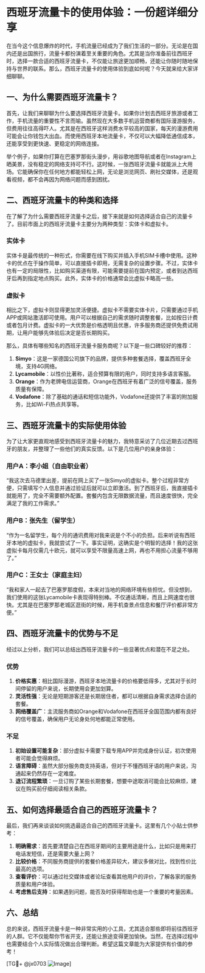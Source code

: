 # 西班牙流量卡的使用体验：一份超详细分享

在当今这个信息爆炸的时代，手机流量已经成为了我们生活的一部分。无论是在国内还是出国旅行，流量卡都扮演着至关重要的角色。尤其是当你准备前往西班牙时，选择一款合适的西班牙流量卡，不仅能让旅途更加顺畅，还能让你随时随地保持与世界的联系。那么，西班牙流量卡的使用体验到底如何呢？今天就来给大家详细聊聊。

## 一、为什么需要西班牙流量卡？

首先，让我们来聊聊为什么要选择西班牙流量卡。如果你计划去西班牙旅游或者工作，手机流量的重要性不言而喻。虽然现在大多数手机运营商都有国际漫游服务，但费用往往高得吓人。尤其是在西班牙这样消费水平较高的国家，每天的漫游费用可能会让你钱包大出血。而使用西班牙本地流量卡，不仅可以大幅降低通信成本，还能享受到更快速、更稳定的网络连接。

举个例子，如果你打算在巴塞罗那街头漫步，用谷歌地图导航或者在Instagram上晒美景，没有稳定的网络支持可不行。这时候，一张西班牙流量卡就能派上大用场。它能确保你在任何地方都能轻松上网，无论是浏览网页、刷社交媒体，还是观看视频，都不会再因为网络问题而感到困扰。

## 二、西班牙流量卡的种类和选择

在了解了为什么需要西班牙流量卡之后，接下来就是如何选择适合自己的流量卡了。目前市面上的西班牙流量卡主要分为两种类型：实体卡和虚拟卡。

### 实体卡

实体卡是最传统的一种形式，你需要在线下购买并插入手机SIM卡槽中使用。这种卡的优点在于操作简单，可以直接插卡即用，无需复杂的设置步骤。不过，实体卡也有一定的局限性，比如购买渠道有限，可能需要提前在国内预定，或者到达西班牙后再到指定地点购买。此外，实体卡的价格通常会比虚拟卡略高一些。

### 虚拟卡

相比之下，虚拟卡则显得更加灵活便捷。虚拟卡不需要实体卡片，只需要通过手机APP或网站激活即可使用。用户可以根据自己的需求随时调整套餐，比如按日计费或者包月计费。虚拟卡的一大优势是价格透明且优惠，许多服务商还提供免费试用期，让用户能够先体验后决定是否长期购买。

那么，具体有哪些知名的西班牙流量卡服务商呢？以下是一些口碑较好的推荐：

1. **Simyo**：这是一家德国公司旗下的品牌，提供多种套餐选择，覆盖西班牙全境，支持4G网络。
2. **Lycamobile**：以性价比著称，适合预算有限的用户，同时支持多语言客服。
3. **Orange**：作为老牌电信运营商，Orange在西班牙有着广泛的信号覆盖，服务质量有保障。
4. **Vodafone**：除了基础的通话和短信功能外，Vodafone还提供了丰富的附加服务，比如Wi-Fi热点共享等。

## 三、西班牙流量卡的实际使用体验

为了让大家更直观地感受到西班牙流量卡的魅力，我特意采访了几位近期去过西班牙的朋友，并整理了一些他们的真实反馈。以下是几位用户的亲身体验：

### 用户A：李小姐（自由职业者）

“我这次去马德里出差，提前在网上买了一张Simyo的虚拟卡。整个过程非常方便，只需填写个人信息并通过验证后就可以立即激活。到了西班牙后，我直接插卡就能用了，完全不需要额外配置。套餐内包含无限数据流量，而且速度很快，完全满足了我的工作需求。”

### 用户B：张先生（留学生）

“作为一名留学生，每个月的通讯费用对我来说是个不小的负担。后来听说有西班牙本地的虚拟卡，我就尝试了一下。事实证明，这确实是个明智的选择！我的这张虚拟卡每月仅需几十欧元，就可以享受不限量高速上网，再也不用担心流量不够用了。”

### 用户C：王女士（家庭主妇）

“我和家人一起去了巴塞罗那度假，本来对当地的网络环境有些担忧。但没想到，我们使用的这张Lycamobile卡表现得特别棒。不仅通话清晰，而且上网速度也很快。尤其是在巴塞罗那老城区逛街的时候，用手机查景点信息和餐厅评价都非常方便。”

## 四、西班牙流量卡的优势与不足

经过以上分析，我们可以总结出西班牙流量卡的一些显著优点和潜在不足之处。

### 优势

1. **价格实惠**：相比国际漫游，西班牙本地流量卡的价格要低得多，尤其对于长时间停留的用户来说，长期使用会更加划算。
2. **灵活性强**：无论是短期游客还是长期居住者，都可以根据自身需求选择合适的套餐。
3. **网络覆盖广**：主流服务商如Orange和Vodafone在西班牙全国范围内都有良好的信号覆盖，确保用户无论身处何地都能正常使用。

### 不足

1. **初始设置可能复杂**：部分虚拟卡需要下载专用APP并完成身份认证，初次使用者可能会觉得麻烦。
2. **语言障碍**：虽然大部分服务商支持英语，但对于不懂西班牙语的用户来说，沟通起来仍然存在一定难度。
3. **退订流程繁琐**：一旦订购了某些长期套餐，想要中途取消可能会比较麻烦，建议在购买前仔细阅读相关条款。

## 五、如何选择最适合自己的西班牙流量卡？

最后，我们再来谈谈如何挑选最适合自己的西班牙流量卡。这里有几个小贴士供参考：

1. **明确需求**：首先要清楚自己在西班牙期间的主要用途是什么，比如只是用来打电话发短信，还是需要大量上网？
2. **比较价格**：不同服务商提供的套餐价格差异较大，建议多做对比，找到性价比最高的选项。
3. **查看评价**：可以通过社交媒体或者论坛查看其他用户的评价，了解各家的服务质量和用户体验。
4. **考虑售后支持**：如果遇到问题，能否及时获得帮助也是一个重要的考量因素。

## 六、总结

总的来说，西班牙流量卡是一种非常实用的小工具，尤其适合那些即将前往西班牙的人群。它不仅能帮你节省开支，还能让旅途变得更加愉快。当然，在选择过程中也需要结合个人实际情况做出合理判断。希望这篇文章能为大家提供有价值的参考！

[TG💪+ @jx0703 ![Image](https://github.com/user-attachments/assets/dbca1d08-cadb-493c-b0ec-ad6f7a83f270)]